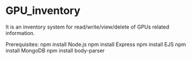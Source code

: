 # GPU_inventory
It is an inventory system for read/write/view/delete of GPUs related information.

Prerequisites:
npm install Node.js
npm install Express
npm install EJS
npm install MongoDB
npm install body-parser
